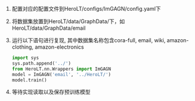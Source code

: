 1. 配置对应的配置文件到HeroLT/configs/ImGAGN/config.yaml下

2. 将数据集放置到HeroLT/data/GraphData/下，如HeroLT/data/GraphData/email

3. 运行以下语句进行复现, 其中数据集名称包含cora-full, email, wiki, amazon-clothing, amazon-electronics

   ```python
   import sys
   sys.path.append('../')  
   from HeroLT.nn.Wrappers import ImGAGN
   model = ImGAGN('email', '../HeroLT/')
   model.train()
   ```
   
4. 等待实现读取以及保存预训练模型